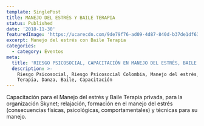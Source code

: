 ```yaml
---
template: SinglePost
title: MANEJO DEL ESTRÉS Y BAILE TERAPIA
status: Published
date: '2018-11-30'
featuredImage: 'https://ucarecdn.com/9de79f76-ad09-4d87-840d-b37de1df63c8/'
excerpt: Manejo del estrés con Baile Terapia
categories:
  - category: Eventos
meta:
  title: 'RIESGO PSICOSOCIAL, CAPACITACIÓN EN MANEJO DEL ESTRÉS, BAILE TERAPIA'
  description: >-
    Riesgo Psicosocial, Riesgo Psicosocial Colombia, Manejo del estrés, Baile
    Terapia, Danza, Baile, Capacitación
---
```

Capacitación para el Manejo del estrés y Baile Terapia privada, para la organización Skynet; relajación, formación en el manejo del estrés (consecuencias físicas, psicológicas, comportamentales) y técnicas para su manejo.